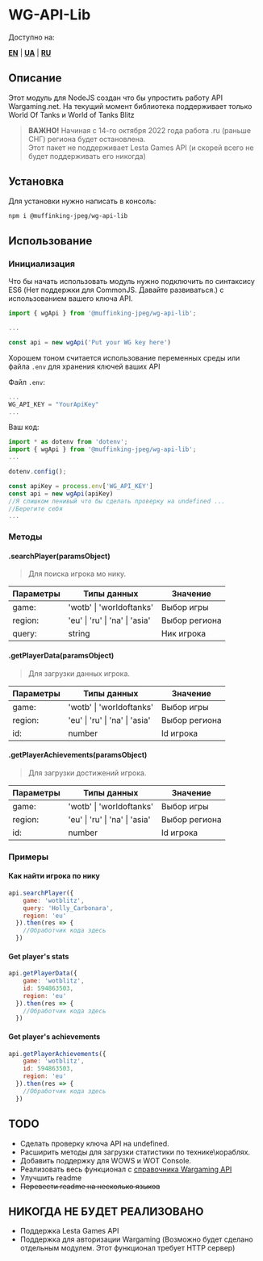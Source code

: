 # WG-API-Lib

Доступно на:

[**EN**](https://muffinking-jpeg.github.io/wg-api-lib/) | [**UA**](https://muffinking-jpeg.github.io/wg-api-lib/readme-ua) | [**RU**](https://muffinking-jpeg.github.io/wg-api-lib/readme-ru)

## Описание

Этот модуль для NodeJS создан что бы упростить работу API Wargaming.net.
На текущий момент библиотека поддерживает только World Of Tanks и World of Tanks Blitz
> **ВАЖНО!**
> Начиная с 14-го октября 2022 года работа .ru (раньше СНГ) региона будет остановлена.  
> Этот пакет не поддерживает Lesta Games API (и скорей всего не будет поддерживать его никогда)

## Установка

Для установки нужно написать в консоль:

```sh
npm i @muffinking-jpeg/wg-api-lib
```

## Использование

### Инициализация

Что бы начать использовать модуль нужно подключить по синтаксису ES6 (Нет поддержки для CommonJS. Давайте развиваться.) с использованием вашего ключа API.

```js
import { wgApi } from '@muffinking-jpeg/wg-api-lib';

...

const api = new wgApi('Put your WG key here')
```

Хорошем тоном считается использование переменных среды или файла `.env` для хранения ключей ваших API

Файл `.env`:

```js
...
WG_API_KEY = "YourApiKey"
...
```

Ваш код:

```js
import * as dotenv from 'dotenv';
import { wgApi } from '@muffinking-jpeg/wg-api-lib';
...

dotenv.config();

const apiKey = process.env['WG_API_KEY']
const api = new wgApi(apiKey)
//Я слишком ленивый что бы сделать проверку на undefined ...
//Берегите себя
...
```

### Методы

#### .searchPlayer(paramsObject)

>Для поиска игрока мо нику.

| Параметры|              Типы данных        |        Значение        |
|--------- |-------------------------------- |----------------------- |
| game:    | 'wotb' \| 'worldoftanks'        | Выбор игры             |
| region:  | 'eu' \| 'ru' \| 'na' \| 'asia'  | Выбор региона          |
| query:   |             string              | Ник игрока             |

#### .getPlayerData(paramsObject)

>Для загрузки данных игрока.

| Параметры|              Типы данных        |        Значение        |
|--------- |-------------------------------- |----------------------- |
| game:    | 'wotb' \| 'worldoftanks'        | Выбор игры             |
| region:  | 'eu' \| 'ru' \| 'na' \| 'asia'  | Выбор региона          |
| id:      |             number              | Id игрока              |

#### .getPlayerAchievements(paramsObject)

>Для загрузки достижений игрока.

| Параметры|              Типы данных        |        Значение        |
|--------- |-------------------------------- |----------------------- |
| game:    | 'wotb' \| 'worldoftanks'        | Выбор игры             |
| region:  | 'eu' \| 'ru' \| 'na' \| 'asia'  | Выбор региона          |
| id:      |             number              | Id игрока               |

### Примеры

#### Как найти игрока по нику

```js
api.searchPlayer({
    game: 'wotblitz',
    query: 'Holly_Carbonara',
    region: 'eu'
  }).then(res => {
    //Обработчик кода здесь
  })
```

#### Get player's stats

```js
api.getPlayerData({
    game: 'wotblitz',
    id: 594863503,
    region: 'eu'
  }).then(res => {
    //Обработчик кода здесь
  })
```

#### Get player's achievements

```js
api.getPlayerAchievements({
    game: 'wotblitz',
    id: 594863503,
    region: 'eu'
  }).then(res => {
    //Обработчик кода здесь
  })
```

## TODO

- Сделать проверку ключа API на undefined.
- Расширить методы для загрузки статистики по технике\кораблях.
- Добавить поддержку для WOWS и WOT Console.
- Реализовать весь функционал с [справочника Wargaming API](https://developers.wargaming.net/reference/all)
- Улучшить readme
- ~~Перевести readme на несколько языков~~

## НИКОГДА НЕ БУДЕТ РЕАЛИЗОВАНО

- Поддержка Lesta Games API
- Поддержка для авторизации Wargaming (Возможно будет сделано отдельным модулем. Этот функционал требует HTTP сервер)
